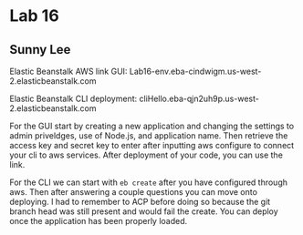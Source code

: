 # Lab 16 

## Sunny Lee 

Elastic Beanstalk AWS link GUI: Lab16-env.eba-cindwigm.us-west-2.elasticbeanstalk.com

Elastic Beanstalk CLI deployment: cliHello.eba-qjn2uh9p.us-west-2.elasticbeanstalk.com

For the GUI start by creating a new application and changing the settings to admin priveldges, use of Node.js, and application name. Then retrieve the access key and secret key to enter after inputting aws configure to connect your cli to aws services. After deployment of your code, you can use the link. 

For the CLI we can start with `eb create` after you have configured through aws. Then after answering a couple questions you can move onto deploying. I had to remember to ACP before doing so because the git branch head was still present and would fail the create. You can deploy once the application has been properly loaded. 